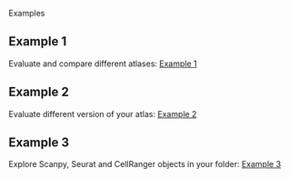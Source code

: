 Examples

## Example 1

Evaluate and compare different atlases:
[Example 1](CheckAtlas_example_1/CheckAtlas_example_1.html)

## Example 2

Evaluate different version of your atlas:
[Example 2](CheckAtlas_example_2/CheckAtlas_example_2.html)

## Example 3

Explore Scanpy, Seurat and CellRanger objects in your folder:
[Example 3](CheckAtlas_example_3/CheckAtlas_example_3.html)
